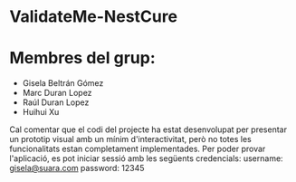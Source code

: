 # ValidateMe-NestCure

# Membres del grup:
- Gisela Beltrán Gómez
- Marc Duran Lopez
- Raúl Duran Lopez
- Huihui Xu

Cal comentar que el codi del projecte ha estat desenvolupat per presentar un prototip visual amb un mínim d'interactivitat, però no totes les funcionalitats estan completament implementades.
Per poder provar l'aplicació, es pot iniciar sessió amb les següents credencials:
username: gisela@suara.com
password: 12345
